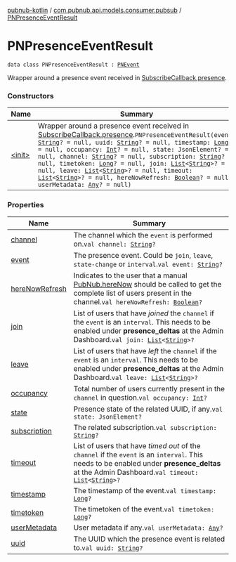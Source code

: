 [pubnub-kotlin](../../index.md) / [com.pubnub.api.models.consumer.pubsub](../index.md) / [PNPresenceEventResult](./index.md)

# PNPresenceEventResult

`data class PNPresenceEventResult : `[`PNEvent`](../-p-n-event.md)

Wrapper around a presence event received in [SubscribeCallback.presence](../../com.pubnub.api.callbacks/-subscribe-callback/presence.md).

### Constructors

| Name | Summary |
|---|---|
| [&lt;init&gt;](-init-.md) | Wrapper around a presence event received in [SubscribeCallback.presence](../../com.pubnub.api.callbacks/-subscribe-callback/presence.md).`PNPresenceEventResult(event: `[`String`](https://kotlinlang.org/api/latest/jvm/stdlib/kotlin/-string/index.html)`? = null, uuid: `[`String`](https://kotlinlang.org/api/latest/jvm/stdlib/kotlin/-string/index.html)`? = null, timestamp: `[`Long`](https://kotlinlang.org/api/latest/jvm/stdlib/kotlin/-long/index.html)`? = null, occupancy: `[`Int`](https://kotlinlang.org/api/latest/jvm/stdlib/kotlin/-int/index.html)`? = null, state: JsonElement? = null, channel: `[`String`](https://kotlinlang.org/api/latest/jvm/stdlib/kotlin/-string/index.html)`? = null, subscription: `[`String`](https://kotlinlang.org/api/latest/jvm/stdlib/kotlin/-string/index.html)`? = null, timetoken: `[`Long`](https://kotlinlang.org/api/latest/jvm/stdlib/kotlin/-long/index.html)`? = null, join: `[`List`](https://kotlinlang.org/api/latest/jvm/stdlib/kotlin.collections/-list/index.html)`<`[`String`](https://kotlinlang.org/api/latest/jvm/stdlib/kotlin/-string/index.html)`>? = null, leave: `[`List`](https://kotlinlang.org/api/latest/jvm/stdlib/kotlin.collections/-list/index.html)`<`[`String`](https://kotlinlang.org/api/latest/jvm/stdlib/kotlin/-string/index.html)`>? = null, timeout: `[`List`](https://kotlinlang.org/api/latest/jvm/stdlib/kotlin.collections/-list/index.html)`<`[`String`](https://kotlinlang.org/api/latest/jvm/stdlib/kotlin/-string/index.html)`>? = null, hereNowRefresh: `[`Boolean`](https://kotlinlang.org/api/latest/jvm/stdlib/kotlin/-boolean/index.html)`? = null, userMetadata: `[`Any`](https://kotlinlang.org/api/latest/jvm/stdlib/kotlin/-any/index.html)`? = null)` |

### Properties

| Name | Summary |
|---|---|
| [channel](channel.md) | The channel which the `event` is performed on.`val channel: `[`String`](https://kotlinlang.org/api/latest/jvm/stdlib/kotlin/-string/index.html)`?` |
| [event](event.md) | The presence event. Could be `join`, `leave`, `state-change` or `interval`.`val event: `[`String`](https://kotlinlang.org/api/latest/jvm/stdlib/kotlin/-string/index.html)`?` |
| [hereNowRefresh](here-now-refresh.md) | Indicates to the user that a manual [PubNub.hereNow](../../com.pubnub.api/-pub-nub/here-now.md) should be called to get the complete list of users present in the channel.`val hereNowRefresh: `[`Boolean`](https://kotlinlang.org/api/latest/jvm/stdlib/kotlin/-boolean/index.html)`?` |
| [join](join.md) | List of users that have *joined* the `channel` if the `event` is an `interval`. This needs to be enabled under **presence_deltas** at the Admin Dashboard.`val join: `[`List`](https://kotlinlang.org/api/latest/jvm/stdlib/kotlin.collections/-list/index.html)`<`[`String`](https://kotlinlang.org/api/latest/jvm/stdlib/kotlin/-string/index.html)`>?` |
| [leave](leave.md) | List of users that have *left* the `channel` if the `event` is an `interval`. This needs to be enabled under **presence_deltas** at the Admin Dashboard.`val leave: `[`List`](https://kotlinlang.org/api/latest/jvm/stdlib/kotlin.collections/-list/index.html)`<`[`String`](https://kotlinlang.org/api/latest/jvm/stdlib/kotlin/-string/index.html)`>?` |
| [occupancy](occupancy.md) | Total number of users currently present in the `channel` in question.`val occupancy: `[`Int`](https://kotlinlang.org/api/latest/jvm/stdlib/kotlin/-int/index.html)`?` |
| [state](state.md) | Presence state of the related UUID, if any.`val state: JsonElement?` |
| [subscription](subscription.md) | The related subscription.`val subscription: `[`String`](https://kotlinlang.org/api/latest/jvm/stdlib/kotlin/-string/index.html)`?` |
| [timeout](timeout.md) | List of users that have *timed out* of the `channel` if the `event` is an `interval`. This needs to be enabled under **presence_deltas** at the Admin Dashboard.`val timeout: `[`List`](https://kotlinlang.org/api/latest/jvm/stdlib/kotlin.collections/-list/index.html)`<`[`String`](https://kotlinlang.org/api/latest/jvm/stdlib/kotlin/-string/index.html)`>?` |
| [timestamp](timestamp.md) | The timestamp of the event.`val timestamp: `[`Long`](https://kotlinlang.org/api/latest/jvm/stdlib/kotlin/-long/index.html)`?` |
| [timetoken](timetoken.md) | The timetoken of the event.`val timetoken: `[`Long`](https://kotlinlang.org/api/latest/jvm/stdlib/kotlin/-long/index.html)`?` |
| [userMetadata](user-metadata.md) | User metadata if any.`val userMetadata: `[`Any`](https://kotlinlang.org/api/latest/jvm/stdlib/kotlin/-any/index.html)`?` |
| [uuid](uuid.md) | The UUID which the presence event is related to.`val uuid: `[`String`](https://kotlinlang.org/api/latest/jvm/stdlib/kotlin/-string/index.html)`?` |
